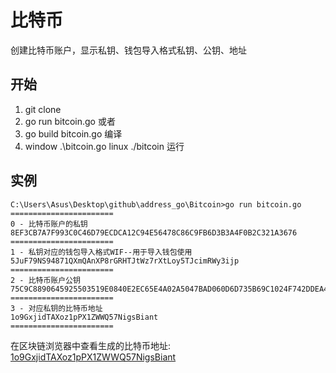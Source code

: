 # 比特币
创建比特币账户，显示私钥、钱包导入格式私钥、公钥、地址
## 开始
1. git clone 
2. go run bitcoin.go
或者
1. go build bitcoin.go   编译
2. window .\bitcoin.go  linux ./bitcoin  运行

## 实例
```shell
C:\Users\Asus\Desktop\github\address_go\Bitcoin>go run bitcoin.go
=======================
0 - 比特币账户的私钥
8EF3CB7A7F993C0C46D79ECDCA12C94E56478C86C9FB6D3B3A4F0B2C321A3676
=======================
1 - 私钥对应的钱包导入格式WIF--用于导入钱包使用
5JuF79NS94871QXmQAnXP8rGRHTJtWz7rXtLoy5TJcimRWy3ijp
=======================
2 - 比特币账户公钥
75C9C8890645925503519E0840E2EC65E4A02A5047BAD060D6D735B69C1024F742DDEA4471BBC06B4CB9E0BD730FD84CB2E986D087AA16147B0C88A0B49055FC
=======================
3 - 对应私钥的比特币地址
1o9GxjidTAXoz1pPX1ZWWQ57NigsBiant
=======================
```
在区块链浏览器中查看生成的比特币地址: [1o9GxjidTAXoz1pPX1ZWWQ57NigsBiant](https://blockchain.info/address/1o9GxjidTAXoz1pPX1ZWWQ57NigsBiant)

